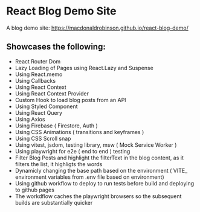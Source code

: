 # React Blog Demo Site

A blog demo site: https://macdonaldrobinson.github.io/react-blog-demo/

## Showcases the following:
- React Router Dom
- Lazy Loading of Pages using React.Lazy and Suspense
- Using React.memo
- Using Callbacks
- Using React Context
- Using React Context Provider
- Custom Hook to load blog posts from an API
- Using Styled Component
- Using React Query
- Using Axios
- Using Firebase ( Firestore, Auth )
- Using CSS Animations ( transitions and keyframes )
- Using CSS Scroll snap
- Using vitest, jsdom, testing library, msw ( Mock Service Worker )
- Using playwright for e2e ( end to end ) testing 
- Filter Blog Posts and highlight the filterText in the blog content, as it filters the list, it highligts the words
- Dynamicly changing the base path based on the environment ( VITE_ environment variables from .env file based on environment)
- Using github workflow to deploy to run tests before build and deploying to github pages
- The workdflow caches the playwright browsers so the subsequent builds are substantially quicker 
